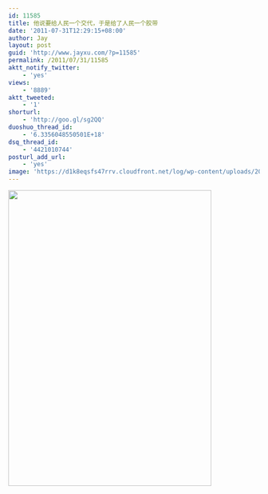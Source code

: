 ```yaml
---
id: 11585
title: 他说要给人民一个交代，于是给了人民一个胶带
date: '2011-07-31T12:29:15+08:00'
author: Jay
layout: post
guid: 'http://www.jayxu.com/?p=11585'
permalink: /2011/07/31/11585
aktt_notify_twitter:
    - 'yes'
views:
    - '8889'
aktt_tweeted:
    - '1'
shorturl:
    - 'http://goo.gl/sg2QQ'
duoshuo_thread_id:
    - '6.3356048550501E+18'
dsq_thread_id:
    - '4421010744'
posturl_add_url:
    - 'yes'
image: 'https://d1k8eqsfs47rrv.cloudfront.net/log/wp-content/uploads/2011/07/1566126770434928462.png'
---
```


<p><a href="http://www.jayxu.com/log/wp-content/uploads/2011/07/1566126770434928462.png"><img alt="" class="alignnone size-full wp-image-11587" height="592" src="http://www.jayxu.com/log/wp-content/uploads/2011/07/1566126770434928462.png" title="1566126770434928462" width="407" /></a></p>
